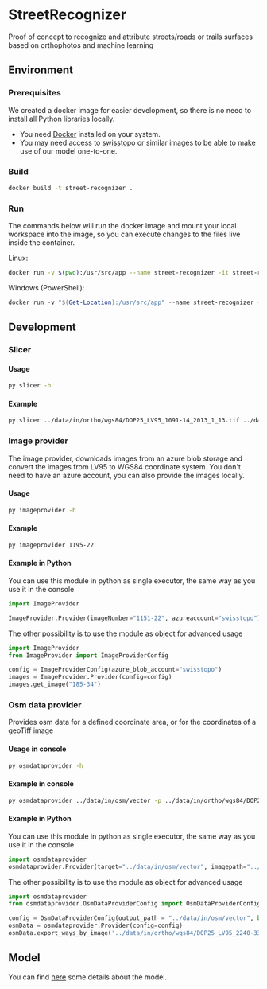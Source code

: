 # StreetRecognizer

Proof of concept to recognize and attribute streets/roads or trails surfaces based on orthophotos and machine learning

## Environment

### Prerequisites

We created a docker image for easier development, so there is no need to install all Python libraries locally.

- You need [Docker](https://www.docker.com/) installed on your system.
- You may need access to [swisstopo](https://www.swisstopo.admin.ch/) or similar images to be able to make use of our model one-to-one.

### Build

```bash
docker build -t street-recognizer .
```

### Run

The commands below will run the docker image and mount your local workspace into the image, so you can execute changes to the files live inside the container.

Linux:

```bash
docker run -v $(pwd):/usr/src/app --name street-recognizer -it street-recognizer bash
```

Windows (PowerShell):

```powershell
docker run -v "$(Get-Location):/usr/src/app" --name street-recognizer -it street-recognizer bash
```

## Development

### Slicer

#### Usage

```bash
py slicer -h
```

#### Example

```bash
py slicer ../data/in/ortho/wgs84/DOP25_LV95_1091-14_2013_1_13.tif ../data/out
```

### Image provider

The image provider, downloads images from an azure blob storage and convert the images from LV95 to WGS84 coordinate system. You don't need to have an azure account, you can also provide the images locally.

#### Usage

```bash
py imageprovider -h
```

#### Example

```bash
py imageprovider 1195-22
```

#### Example in Python

You can use this module in python as single executor, the same way as you use it in the console

```python
import ImageProvider

ImageProvider.Provider(imageNumber="1151-22", azureaccount="swisstopo")
```

The other possibility is to use the module as object for advanced usage

```python
import ImageProvider
from ImageProvider import ImageProviderConfig

config = ImageProviderConfig(azure_blob_account="swisstopo")
images = ImageProvider.Provider(config=config)
images.get_image("185-34")

```

### Osm data provider

Provides osm data for a defined coordinate area, or for the coordinates of a geoTiff image

#### Usage in console

```bash
py osmdataprovider -h
```

#### Example in console

```bash
py osmdataprovider ../data/in/osm/vector -p ../data/in/ortho/wgs84/DOP25_LV95_2240-33_2015_1_15.tif
```

#### Example in Python

You can use this module in python as single executor, the same way as you use it in the console

```python
import osmdataprovider
osmdataprovider.Provider(target="../data/in/osm/vector", imagepath="../data/in/ortho/wgs84/DOP25_LV95_2240-33_2015_1_15.tif")
```

The other possibility is to use the module as object for advanced usage

```python
import osmdataprovider
from osmdataprovider.OsmDataProviderConfig import OsmDataProviderConfig

config = OsmDataProviderConfig(output_path = "../data/in/osm/vector", buffer={})
osmData = osmdataprovider.Provider(config=config)
osmData.export_ways_by_image('../data/in/ortho/wgs84/DOP25_LV95_2240-33_2015_1_15.tif')

```

## Model

You can find [here](model.md) some details about the model.
